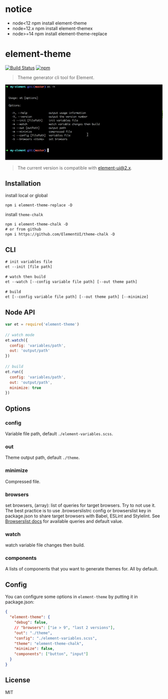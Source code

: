 # notice
 - node<12 npm install element-theme
 - node=12.x npm install element-themex
 - node>=14 npm install element-theme-replace

# element-theme
[![Build Status](https://travis-ci.org/ElementUI/element-theme.svg?branch=master)](https://travis-ci.org/ElementUI/element-theme)
[![npm](https://img.shields.io/npm/v/element-theme.svg)](https://www.npmjs.com/package/element-theme)

> Theme generator cli tool for Element.

![](./media/element.gif)

> The current version is compatible with element-ui@2.x.

## Installation
install local or global
```shell
npm i element-theme-replace -D
```

install `theme-chalk`
```shell
npm i element-theme-chalk -D
# or from github
npm i https://github.com/ElementUI/theme-chalk -D
```

## CLI
```shell
# init variables file
et --init [file path]

# watch then build
et --watch [--config variable file path] [--out theme path]

# build
et [--config variable file path] [--out theme path] [--minimize]
```

## Node API
```javascript
var et = require('element-theme')

// watch mode
et.watch({
  config: 'variables/path',
  out: 'output/path'
})

// build
et.run({
  config: 'variables/path',
  out: 'output/path',
  minimize: true
})
```

## Options
### config
Variable file path, default `./element-variables.scss`.

### out
Theme output path, default `./theme`.

### minimize
Compressed file.

### browsers
set browsers, (array): list of queries for target browsers. Try to not use it. The best practice is to use .browserslistrc config or browserslist key in package.json to share target browsers with Babel, ESLint and Stylelint. See [Browserslist docs](https://github.com/browserslist/browserslist#queries) for available queries and default value.

### watch
watch variable file changes then build.

### components
A lists of components that you want to generate themes for.  All by default.

## Config
You can configure some options in `element-theme` by putting it in package.json:
```json
{
  "element-theme": {
    "debug": false,
    // "browsers": ["ie > 9", "last 2 versions"], 
    "out": "./theme",
    "config": "./element-variables.scss",
    "theme": "element-theme-chalk",
    "minimize": false,
    "components": ["button", "input"]
  }
}
```

## License
MIT
